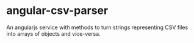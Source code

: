 # angular-csv-parser

An angularjs service with methods to turn strings representing CSV files into
arrays of objects and vice-versa.

